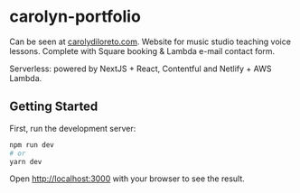 # carolyn-portfolio

Can be seen at [carolydiloreto.com](carolyndiloreto.com).
Website for music studio teaching voice lessons. Complete with Square booking & Lambda e-mail contact form.

Serverless: powered by NextJS + React, Contentful and Netlify + AWS Lambda.

## Getting Started

First, run the development server:

```bash
npm run dev
# or
yarn dev
```

Open [http://localhost:3000](http://localhost:3000) with your browser to see the result.
